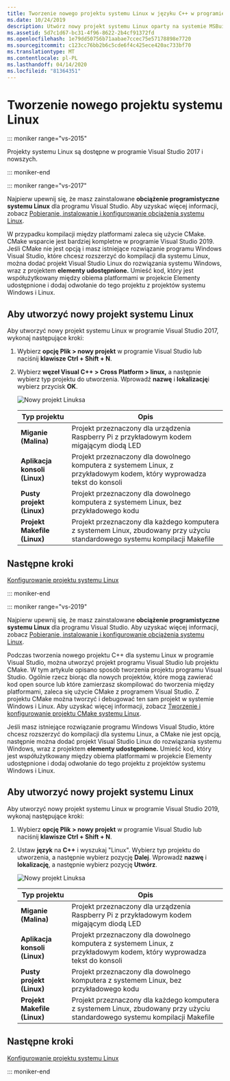 ```yaml
---
title: Tworzenie nowego projektu systemu Linux w języku C++ w programie Visual Studio
ms.date: 10/24/2019
description: Utwórz nowy projekt systemu Linux oparty na systemie MSBuild w programie Visual Studio.
ms.assetid: 5d7c1d67-bc31-4f96-8622-2b4cf91372fd
ms.openlocfilehash: 1e79dd50756b71aabae7ccec75e57178898e7720
ms.sourcegitcommit: c123cc76bb2b6c5cde6f4c425ece420ac733bf70
ms.translationtype: MT
ms.contentlocale: pl-PL
ms.lasthandoff: 04/14/2020
ms.locfileid: "81364351"
---
```

# <a name="create-a-new-linux-project"></a>Tworzenie nowego projektu systemu Linux

::: moniker range="vs-2015"

Projekty systemu Linux są dostępne w programie Visual Studio 2017 i nowszych.

::: moniker-end

::: moniker range="vs-2017"

Najpierw upewnij się, że masz zainstalowane **obciążenie programistyczne systemu Linux** dla programu Visual Studio. Aby uzyskać więcej informacji, zobacz [Pobieranie, instalowanie i konfigurowanie obciążenia systemu Linux](download-install-and-setup-the-linux-development-workload.md).

W przypadku kompilacji między platformami zaleca się użycie CMake. CMake wsparcie jest bardziej kompletne w programie Visual Studio 2019. Jeśli CMake nie jest opcją i masz istniejące rozwiązanie programu Windows Visual Studio, które chcesz rozszerzyć do kompilacji dla systemu Linux, można dodać projekt Visual Studio Linux do rozwiązania systemu Windows, wraz z projektem **elementy udostępnione.** Umieść kod, który jest współużytkowany między obiema platformami w projekcie Elementy udostępnione i dodaj odwołanie do tego projektu z projektów systemu Windows i Linux.

## <a name="to-create-a-new-linux-project"></a>Aby utworzyć nowy projekt systemu Linux

Aby utworzyć nowy projekt systemu Linux w programie Visual Studio 2017, wykonaj następujące kroki:

1. Wybierz **opcję Plik > nowy projekt** w programie Visual Studio lub naciśnij **klawisze Ctrl + Shift + N**.
1. Wybierz **węzeł Visual C++ > Cross Platform > linux,** a następnie wybierz typ projektu do utworzenia. Wprowadź **nazwę** i **lokalizację**i wybierz przycisk **OK**.

   ![Nowy projekt Linuksa](media/newproject.png)

   | Typ projektu | Opis |
   | ------------ | --- |
   | **Miganie (Malina)**           | Projekt przeznaczony dla urządzenia Raspberry Pi z przykładowym kodem migającym diodą LED |
   | **Aplikacja konsoli (Linux)** | Projekt przeznaczony dla dowolnego komputera z systemem Linux, z przykładowym kodem, który wyprowadza tekst do konsoli |
   | **Pusty projekt (Linux)**       | Projekt przeznaczony dla dowolnego komputera z systemem Linux, bez przykładowego kodu |
   | **Projekt Makefile (Linux)**    | Projekt przeznaczony dla każdego komputera z systemem Linux, zbudowany przy użyciu standardowego systemu kompilacji Makefile |

## <a name="next-steps"></a>Następne kroki

[Konfigurowanie projektu systemu Linux](configure-a-linux-project.md)

::: moniker-end

::: moniker range="vs-2019"

Najpierw upewnij się, że masz zainstalowane **obciążenie programistyczne systemu Linux** dla programu Visual Studio. Aby uzyskać więcej informacji, zobacz [Pobieranie, instalowanie i konfigurowanie obciążenia systemu Linux](download-install-and-setup-the-linux-development-workload.md).

Podczas tworzenia nowego projektu C++ dla systemu Linux w programie Visual Studio, można utworzyć projekt programu Visual Studio lub projektu CMake. W tym artykule opisano sposób tworzenia projektu programu Visual Studio. Ogólnie rzecz biorąc dla nowych projektów, które mogą zawierać kod open source lub które zamierzasz skompilować do tworzenia między platformami, zaleca się użycie CMake z programem Visual Studio. Z projektu CMake można tworzyć i debugować ten sam projekt w systemie Windows i Linux. Aby uzyskać więcej informacji, zobacz [Tworzenie i konfigurowanie projektu CMake systemu Linux](cmake-linux-project.md).

Jeśli masz istniejące rozwiązanie programu Windows Visual Studio, które chcesz rozszerzyć do kompilacji dla systemu Linux, a CMake nie jest opcją, następnie można dodać projekt Visual Studio Linux do rozwiązania systemu Windows, wraz z projektem **elementy udostępnione.** Umieść kod, który jest współużytkowany między obiema platformami w projekcie Elementy udostępnione i dodaj odwołanie do tego projektu z projektów systemu Windows i Linux.

## <a name="to-create-a-new-linux-project"></a>Aby utworzyć nowy projekt systemu Linux

Aby utworzyć nowy projekt systemu Linux w programie Visual Studio 2019, wykonaj następujące kroki:

1. Wybierz **opcję Plik > nowy projekt** w programie Visual Studio lub naciśnij **klawisze Ctrl + Shift + N**.
1. Ustaw **język** na **C++** i wyszukaj "Linux". Wybierz typ projektu do utworzenia, a następnie wybierz pozycję **Dalej**. Wprowadź **nazwę** i **lokalizację**, a następnie wybierz pozycję **Utwórz**.

   ![Nowy projekt Linuksa](media/newproject-vs2019.png)

   | Typ projektu | Opis |
   | ------------ | --- |
   | **Miganie (Malina)**           | Projekt przeznaczony dla urządzenia Raspberry Pi z przykładowym kodem migającym diodą LED |
   | **Aplikacja konsoli (Linux)** | Projekt przeznaczony dla dowolnego komputera z systemem Linux, z przykładowym kodem, który wyprowadza tekst do konsoli |
   | **Pusty projekt (Linux)**       | Projekt przeznaczony dla dowolnego komputera z systemem Linux, bez przykładowego kodu |
   | **Projekt Makefile (Linux)**    | Projekt przeznaczony dla każdego komputera z systemem Linux, zbudowany przy użyciu standardowego systemu kompilacji Makefile |

## <a name="next-steps"></a>Następne kroki

[Konfigurowanie projektu systemu Linux](configure-a-linux-project.md)

::: moniker-end
